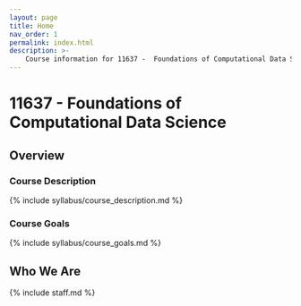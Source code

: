 ```yaml
---
layout: page
title: Home
nav_order: 1
permalink: index.html
description: >-
    Course information for 11637 -  Foundations of Computational Data Science.
---
```


# 11637 - Foundations of Computational Data Science

## Overview

### Course Description

{% include syllabus/course_description.md %}

### Course Goals

{% include syllabus/course_goals.md %}

## Who We Are

{% include staff.md %}